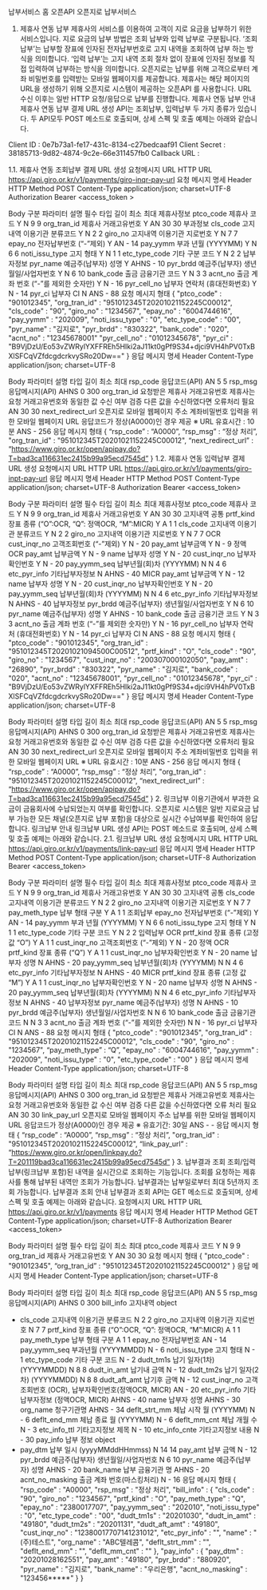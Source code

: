 납부서비스
홈 오픈API 오픈지로 납부서비스
1. 제휴사 연동 납부
제휴사의 서비스를 이용하여 고객이 지로 요금을 납부하기 위한 서비스입니다. 지로 요금의 납부 방법은 조회 납부와 입력 납부로 구분됩니다. ‘조회 납부’는 납부할 장표에 인자된 전자납부번호로 고지 내역을 조회하여 납부 하는 방식을 의미합니다. ‘입력 납부’는 고지 내역 조회 절차 없이 장표에 인자된 정보를 직접 입력하여 납부하는 방식을 의미합니다. 오픈지로는 납부를 위해 고객으로부터 계좌 비밀번호를 입력받는 모바일 웹페이지를 제공합니다. 제휴사는 해당 페이지의 URL을 생성하기 위해 오픈지로 시스템이 제공하는 오픈API 를 사용합니다. URL 수신 이후는 일반 HTTP 요청/응답으로 납부를 진행합니다.
제휴사 연동 납부 안내
제휴사 연동 납부 결제 URL 생성 API는 조회납부, 입력납부 두 가지 종류가 있습니다. 두 API모두 POST 메소드로 호출되며, 상세 스펙 및 호출 예제는 아래와 같습니다.

Client ID : 0e7b73a1-fe17-431c-8134-c27bedcaaf91
Client Secret : 38185713-9d82-4874-9c2e-66e311457fb0
Callback URL :

1.1. 제휴사 연동 조회납부 결제 URL 생성
요청메시지 URL
HTTP URL	https://api.giro.or.kr/v1/payments/giro-inqr-pay-url
요청 메시지 명세
Header
HTTP Method	POST
Content-Type	application/json; charset=UTF-8
Authorization	Bearer <access_token >
 
Body
구분	파라미터	설명	필수	타입	길이
최소	최대
제휴사정보	ptco_code	제휴사 코드	Y	N	9	9
org_tran_id	제휴사 거래고유번호	Y	AN	30	30
부과정보	cls_code	고지내역 이용기관 분류코드	Y	N	2	2
giro_no	고지내역 이용기관 지로번호	Y	N	7	7
epay_no	전자납부번호 (“-”제외)	Y	AN	-	14
pay_yymm	부과 년월 (YYYYMM)	Y	N	6	6
noti_issu_type	고지 형태	Y	N	1	1
etc_type_code	기타 구분 코드	Y	N	2	2
납부자정보	pyr_name	예금주(납부자) 성명	Y	AHNS	-	10
pyr_brdd	예금주(납부자) 생년월일/사업자번호	Y	N	6	10
bank_code	출금 금융기관 코드	Y	N	3	3
acnt_no	출금 계좌 번호 (“-”를 제외한 숫자만)	Y	N	-	16
pyr_cell_no	납부자 연락처 (휴대전화번호)	Y	N	-	14
pyr_ci	납부자 CI	N	ANS	-	88
요청 메시지 형태
{
    "ptco_code" : "901012345",
    "org_tran_id" : "951012345T20201021152245C00012",
    "cls_code" : "90",
    "giro_no" : "1234567",
    "epay_no" : "6004744616",
    "pay_yymm" : "202009",
    "noti_issu_type" : "0",
    "etc_type_code" : "00",
    "pyr_name" : "김지로",
    "pyr_brdd" : "830322",
    "bank_code" : "020",
    "acnt_no" : "12345678001"
    "pyr_cell_no" : "01012345678",
    "pyr_ci" : "B9VjDzU/Eo53vZWRylYXFFREh5HIki2aJ11kt0gPf9S34+djci9VH4hPV0TxBXlSFCqVZfdcgdcrkvySRo20Dw=="
}
응답 메시지 명세
Header
Content-Type	application/json; charset=UTF-8
 
Body
파라미터	설명	타입	길이
최소	최대
rsp_code	응답코드(API)	AN	5	5
rsp_msg	응답메시지(API)	AHNS	0	300
org_tran_id	요청받은 제휴사 거래고유번호 제휴사는 요청 거래고유번호와 동일한 값 수신 여부 검증 다른 값을 수신하였다면 오류처리 필요	AN	30	30
next_redirect_url	오픈지로 모바일 웹페이지 주소 계좌비밀번호 입력을 위한 모바일 웹페이지 URL 응답코드가 정상(A0000)인 경우 제공
※ URL 유효시간 : 10분	ANS	-	256
응답 메시지 형태
{
    “rsp_code” : “A0000”,
    “rsp_msg” : “정상 처리”,
    "org_tran_id" : "951012345T20201021152245C00012",
    “next_redirect_url” : “https://www.giro.or.kr/open/apipay.do?T=bad3ca116631ec2415b99a95ecd7545d”
}
1.2. 제휴사 연동 입력납부 결제 URL 생성
요청메시지 URL
HTTP URL	https://api.giro.or.kr/v1/payments/giro-inpt-pay-url
응답 메시지 명세
Header
HTTP Method	POST
Content-Type	application/json; charset=UTF-8
Authorization	Bearer <access_token>
 
Body
구분	파라미터	설명	필수	타입	길이
최소	최대
제휴사정보	ptco_code	제휴사 코드	Y	N	9	9
org_tran_id	제휴사 거래고유번호	Y	AN	30	30
고지내역	공통	prtf_kind	장표 종류 (“O”:OCR, “Q”: 정액OCR, “M”:MICR)	Y	A	1	1
cls_code	고지내역 이용기관 분류코드	Y	N	2	2
giro_no	고지내역 이용기관 지로번호	Y	N	7	7
OCR	cust_inqr_no	고객조회번호 (“-”제외)	Y	N	-	20
pay_amt	납부금액	Y	N	-	9
정액 OCR	pay_amt	납부금액	Y	N	-	9
name	납부자 성명	Y	N	-	20
cust_inqr_no	납부자확인번호	Y	N	-	20
pay_yymm_seq	납부년월(회)차 (YYYYMM)	N	N	4	6
etc_pyr_info	기타납부자정보	N	AHNS	-	40
MICR	pay_amt	납부금액	Y	N	-	12
name	납부자 성명	Y	N	-	20
cust_inqr_no	납부자확인번호	Y	N	-	20
pay_yymm_seq	납부년월(회)차 (YYYYMM)	N	N	4	6
etc_pyr_info	기타납부자정보	N	AHNS	-	40
납부자정보	pyr_brdd	예금주(납부자) 생년월일/사업자번호	Y	N	6	10
pyr_name	예금주(납부자) 성명	Y	AHNS	-	10
bank_code	출금 금융기관 코드	Y	N	3	3
acnt_no	출금 계좌 번호 (“-”를 제외한 숫자만)	Y	N	-	16
pyr_cell_no	납부자 연락처 (휴대전화번호)	Y	N	-	14
pyr_ci	납부자 CI	N	ANS	-	88
요청 메시지 형태
{
    "ptco_code" : "901012345",
    "org_tran_id" : "951012345T20201021094500C00512",
    "prtf_kind" : "O",
    "cls_code" : "90",
    "giro_no" : "1234567",
    "cust_inqr_no" : "200307000102050",
    "pay_amt" : "26890",
    "pyr_brdd" : "830322",
    "pyr_name" : "김지로",
    "bank_code" : "020",
    "acnt_no" : "12345678001",
    "pyr_cell_no" : "01012345678",
    "pyr_ci" : "B9VjDzU/Eo53vZWRylYXFFREh5HIki2aJ11kt0gPf9S34+djci9VH4hPV0TxBXlSFCqVZfdcgdcrkvySRo20Dw=="
}
응답 메시지 명세
Header
Content-Type	application/json; charset=UTF-8
 
Body
파라미터	설명	타입	길이
최소	최대
rsp_code	응답코드(API)	AN	5	5
rsp_msg	응답메시지(API)	AHNS	0	300
org_tran_id	요청받은 제휴사 거래고유번호 제휴사는 요청 거래고유번호와 동일한 값 수신 여부 검증 다른 값을 수신하였다면 오류처리 필요	AN	30	30
next_redirect_url	오픈지로 모바일 웹페이지 주소 계좌비밀번호 입력을 위한 모바일 웹페이지 URL
※ URL 유효시간 : 10분	ANS	-	256
응답 메시지 형태
{
    “rsp_code” : “A0000”,
    “rsp_msg” : “정상 처리”,
    "org_tran_id" : "951012345T20201021152245C00012",
    “next_redirect_url” : “https://www.giro.or.kr/open/apipay.do?T=bad3ca116631ec2415b99a95ecd7545d”
}
2. 링크납부
이용기관에서 부과한 요금이 금융회사에 수납되었는지 여부를 확인합니다. 오픈지로 시스템은 일반 지로요금 납부 가능한 모든 채널(오픈지로 납부 포함)을 대상으로 실시간 수납여부를 확인하여 응답합니다.
링크납부 안내
링크납부 URL 생성 API는 POST 메소드로 호출되며, 상세 스펙 및 호출 예제는 아래와 같습니다.
2.1. 링크납부 URL 생성
요청메시지 URL
HTTP URL	https://api.giro.or.kr/v1/payments/link-pay-url
응답 메시지 명세
Header
HTTP Method	POST
Content-Type	application/json; charset=UTF-8
Authorization	Bearer <access_token>
 
Body
구분	파라미터	설명	필수	타입	길이
최소	최대
제휴사정보	ptco_code	제휴사 코드	Y	N	9	9
org_tran_id	제휴사 거래고유번호	Y	AN	30	30
고지내역	공통	cls_code	고지내역 이용기관 분류코드	Y	N	2	2
giro_no	고지내역 이용기관 지로번호	Y	N	7	7
pay_meth_type	납부 형태 구분	Y	A	1	1
조회납부	epay_no	전자납부번호 (“-”제외)	Y	AN	-	14
pay_yymm	부과 년월 (YYYYMM)	Y	N	6	6
noti_issu_type	고지 형태	Y	N	1	1
etc_type_code	기타 구분 코드	Y	N	2	2
입력납부	OCR	prtf_kind	장표 종류 (고정값 “O”)	Y	A	1	1
cust_inqr_no	고객조회번호 (“-”제외)	Y	N	-	20
정액 OCR	prtf_kind	장표 종류 (“Q”)	Y	A	1	1
cust_inqr_no	납부자확인번호	Y	N	-	20
name	납부자 성명	N	AHNS	-	20
pay_yymm_seq	납부년월(회)차 (YYYYMM)	N	N	4	6
etc_pyr_info	기타납부자정보	N	AHNS	-	40
MICR	prtf_kind	장표 종류 (고정 값 “M”)	Y	A	1	1
cust_inqr_no	납부자확인번호	Y	N	-	20
name	납부자 성명	N	AHNS	-	20
pay_yymm_seq	납부년월(회)차 (YYYYMM)	N	N	4	6
etc_pyr_info	기타납부자정보	N	AHNS	-	40
납부자정보	pyr_name	예금주(납부자) 성명	N	AHNS	-	10
pyr_brdd	예금주(납부자) 생년월일/사업자번호	N	N	6	10
bank_code	출금 금융기관 코드	N	N	3	3
acnt_no	출금 계좌 번호 (“-”를 제외한 숫자만)	N	N	-	16
pyr_ci	납부자 CI	N	ANS	-	88
요청 메시지 형태
{
    "ptco_code" : "901012345",
    "org_tran_id" : "951012345T20201021152245C00012",
    "cls_code" : "90",
    "giro_no" : "1234567",
    “pay_meth_type” : “Q”,
    "epay_no" : "6004744616",
    "pay_yymm" : "202009",
    "noti_issu_type" : "0",
    "etc_type_code" : "00"
}
응답 메시지 명세
Header
Content-Type	application/json; charset=UTF-8
 
Body
파라미터	설명	타입	길이
최소	최대
rsp_code	응답코드(API)	AN	5	5
rsp_msg	응답메시지(API)	AHNS	0	300
org_tran_id	요청받은 제휴사 거래고유번호 제휴사는 요청 거래고유번호와 동일한 값 수신 여부 검증 다른 값을 수신하였다면 오류 처리 필요	AN	30	30
link_pay_url	오픈지로 모바일 웹페이지 주소
납부를 위한 모바일 웹페이지 URL 응답코드가 정상(A0000)인 경우 제공
※ 유효기간: 30일	ANS	-	-
응답 메시지 형태
{
    “rsp_code” : “A0000”,
    “rsp_msg” : “정상 처리”,
    "org_tran_id" : "951012345T20201021152245C00012",
    “link_pay_url” : “https://www.giro.or.kr/open/linkpay.do?T=201119bad3ca116631ec2415b99a95ecd7545d”
}
3. 납부결과 조회
조회/입력 납부(링크납부 포함)된 내역을 실시간으로 조회하는 기능입니다. 조회를 요청하는 제휴사를 통해 납부된 내역만 조회가 가능합니다. 납부결과는 납부일로부터 최대 5년까지 조회 가능합니다.
납부결과 조회 안내
납부결과 조회 API는 GET 메소드로 호출되며, 상세 스펙 및 호출 예제는 아래와 같습니다.
요청메시지 URL
HTTP URL	https://api.giro.or.kr/v1/payments
응답 메시지 명세
Header
HTTP Method	GET
Content-Type	application/json; charset=UTF-8
Authorization	Bearer <access_token>
 
Body
파라미터	설명	필수	타입	길이
최소	최대
ptco_code	제휴사 코드	Y	N	9	9
org_tran_id	제휴사 거래고유번호	Y	AN	30	30
요청 메시지 형태
{
    "ptco_code" : "901012345",
    “org_tran_id” : "951012345T20201021152245C00012"
}
응답 메시지 명세
Header
Content-Type	application/json; charset=UTF-8
 
Body
파라미터	설명	타입	길이
최소	최대
rsp_code	응답코드(API)	AN	5	5
rsp_msg	응답메시지(API)	AHNS	0	300
bill_info	고지내역	object
-	cls_code	고지내역 이용기관 분류코드	N	2	2
giro_no	고지내역 이용기관 지로번호	N	7	7
prtf_kind	장표 종류 (“O”:OCR, “Q”: 정액OCR, “M”:MICR)	A	1	1
pay_meth_type	납부 형태 구분	A	1	1
epay_no	전자납부번호	AN	-	14
pay_yymm_seq	부과년월 (YYYYMMDD)	N	-	6
noti_issu_type	고지 형태	N	-	1
etc_type_code	기타 구분 코드	N	-	2
dudt_tm1s	납기 일자(1차) (YYYYMMDD)	N	8	8
dudt_in_amt	납기내 금액	N	-	12
dudt_tm2s	납기 일자(2차) (YYYYMMDD)	N	8	8
dudt_aft_amt	납기후 금액	N	-	12
cust_inqr_no	고객조회번호 (OCR), 납부자확인번호(정액OCR, MICR)	AN	-	20
etc_pyr_info	기타납부자정보 (정액OCR, MICR)	AHNS	-	40
name	납부자 성명	AHNS	-	30
org_name	청구기관명	AHNS	-	34
deflt_strt_mm	체납 시작 월 (YYYYMM)	N	-	6
deflt_end_mm	체납 종료 월 (YYYYMM)	N	-	6
deflt_mm_cnt	체납 개월 수	N	-	3
etc_info_ttl	기타고지정보 제목	N	-	10
etc_info_cnte	기타고지정보 내용	N	-	30
pay_info	납부 정보	object
-	pay_dtm	납부 일시 (yyyyMMddHHmmss)	N	14	14
pay_amt	납부 금액	N	-	12
pyr_brdd	예금주(납부자) 생년월일/사업자번호	N	6	10
pyr_name	예금주(납부자) 성명	AHNS	-	20
bank_name	납부 금융기관 명	AHNS	-	20
acnt_no_masking	출금 계좌 번호(마스킹처리)	N	-	16
응답 메시지 형태
{
    "rsp_code" : "A0000",
    "rsp_msg" : "정상 처리",
    "bill_info" : {
        "cls_code" : "90",
        "giro_no" : "1234567",
        "prtf_kind" : "O",
        "pay_meth_type" : "Q",
        "epay_no" : "2380017707",
        "pay_yymm_seq" : "202010",
        "noti_issu_type" : "0",
        "etc_type_code" : "00",
        "dudt_tm1s" : "20201030",
        "dudt_in_amt" : "49180",
        "dudt_tm2s" : "20201131",
        "dudt_aft_amt" : "49180",
        "cust_inqr_no" : "12380017707141231012",
        "etc_pyr_info" : "",
        "name" : "(주)테스트",
        "org_name" : "ABC텔레콤",
        "deflt_strt_mm" : "",
        "deflt_end_mm" : "",
        "deflt_mm_cnt" : ""
    },
    "pay_info" : {
        "pay_dtm" : "20201028162551",
        "pay_amt" : "49180",
        "pyr_brdd" : "880920",
        "pyr_name" : "김지로",
        "bank_name" : "우리은행",
        "acnt_no_masking" : "123456*****"
    }
}